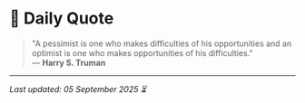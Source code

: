 # 📜 Daily Quote

> "A pessimist is one who makes difficulties of his opportunities and an optimist is one who makes opportunities of his difficulties."  
> — **Harry S. Truman**

---

_Last updated: 05 September 2025 ⏳_
